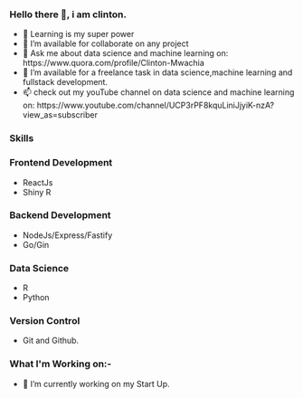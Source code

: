 ### Hello there 👋, i am clinton.
<ul>
  <li>🌱 Learning is my super power</li>
  <li>👯 I’m available for collaborate on any project</li>
  <li>💬 Ask me about data science and machine learning on: https://www.quora.com/profile/Clinton-Mwachia</li>
  <li>🔭 I’m available for a freelance task in data science,machine learning and fullstack development.</li>
  <li>📫 check out my youTube channel on data science and machine learning on: https://www.youtube.com/channel/UCP3rPF8kquLiniJjyiK-nzA?view_as=subscriber </li>
</ul>

### Skills
<h3>Frontend Development</h3>
<ul>
  <li>ReactJs</li>
  <li>Shiny R </>
</ul>
<h3>Backend Development</h3>
<ul>
  <li>NodeJs/Express/Fastify</li>
  <li>Go/Gin</li>
</ul>
<h3>Data Science</h3>
<ul>
  <li>R</li>
  <li>Python</li>
</ul>

### Version Control
- Git and Github.

### What I'm Working on:- 

- 🔭 I’m currently working on my Start Up.
<!--
**clinton-mwachia/clinton-mwachia** is a ✨ _special_ ✨ repository because its `README.md` (this file) appears on your GitHub profile.

Here are some ideas to get you started:

- 🔭 I’m currently working on ...
- 🌱 I’m currently learning ...
- 👯 I’m looking to collaborate on ...
- 🤔 I’m looking for help with ...
- 💬 Ask me about ...
- 📫 How to reach me: ...
- 😄 Pronouns: ...
- ⚡ Fun fact: ...
-->
